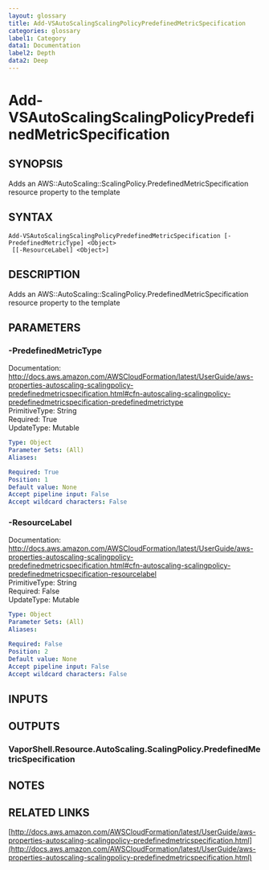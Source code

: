 ```yaml
---
layout: glossary
title: Add-VSAutoScalingScalingPolicyPredefinedMetricSpecification
categories: glossary
label1: Category
data1: Documentation
label2: Depth
data2: Deep
---
```


# Add-VSAutoScalingScalingPolicyPredefinedMetricSpecification

## SYNOPSIS
Adds an AWS::AutoScaling::ScalingPolicy.PredefinedMetricSpecification resource property to the template

## SYNTAX

```
Add-VSAutoScalingScalingPolicyPredefinedMetricSpecification [-PredefinedMetricType] <Object>
 [[-ResourceLabel] <Object>]
```

## DESCRIPTION
Adds an AWS::AutoScaling::ScalingPolicy.PredefinedMetricSpecification resource property to the template

## PARAMETERS

### -PredefinedMetricType
Documentation: http://docs.aws.amazon.com/AWSCloudFormation/latest/UserGuide/aws-properties-autoscaling-scalingpolicy-predefinedmetricspecification.html#cfn-autoscaling-scalingpolicy-predefinedmetricspecification-predefinedmetrictype    
PrimitiveType: String    
Required: True    
UpdateType: Mutable

```yaml
Type: Object
Parameter Sets: (All)
Aliases: 

Required: True
Position: 1
Default value: None
Accept pipeline input: False
Accept wildcard characters: False
```

### -ResourceLabel
Documentation: http://docs.aws.amazon.com/AWSCloudFormation/latest/UserGuide/aws-properties-autoscaling-scalingpolicy-predefinedmetricspecification.html#cfn-autoscaling-scalingpolicy-predefinedmetricspecification-resourcelabel    
PrimitiveType: String    
Required: False    
UpdateType: Mutable

```yaml
Type: Object
Parameter Sets: (All)
Aliases: 

Required: False
Position: 2
Default value: None
Accept pipeline input: False
Accept wildcard characters: False
```

## INPUTS

## OUTPUTS

### VaporShell.Resource.AutoScaling.ScalingPolicy.PredefinedMetricSpecification

## NOTES

## RELATED LINKS

[http://docs.aws.amazon.com/AWSCloudFormation/latest/UserGuide/aws-properties-autoscaling-scalingpolicy-predefinedmetricspecification.html](http://docs.aws.amazon.com/AWSCloudFormation/latest/UserGuide/aws-properties-autoscaling-scalingpolicy-predefinedmetricspecification.html)

